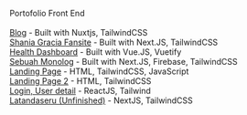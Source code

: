 Portofolio Front End
\
\
[Blog](https://fala.my.id) - Built with Nuxtjs, TailwindCSS
\
[Shania Gracia Fansite](https://shaniagracia.vercel.app) - Built with Next.JS, TailwindCSS
\
[Health Dashboard](https://maxchat-fe.vercel.app) - Built with Vue.JS, Vuetify
\
[Sebuah Monolog](https://monolog.falasyam.com) - Built with Next.JS, Firebase, TailwindCSS
\
[Landing Page](https://fafifu.vercel.app) - HTML, TailwindCSS, JavaScript
\
[Landing Page 2](https://fafifu.vercel.app/welltenan.html) - HTML, TailwindCSS
\
[Login, User detail](https://v-fe-test.netlify.app/) - ReactJS, Tailwind
\
[Latandaseru (Unfinished)](https://latandaserusite.vercel.app/) - NextJS, TailwindCSS
